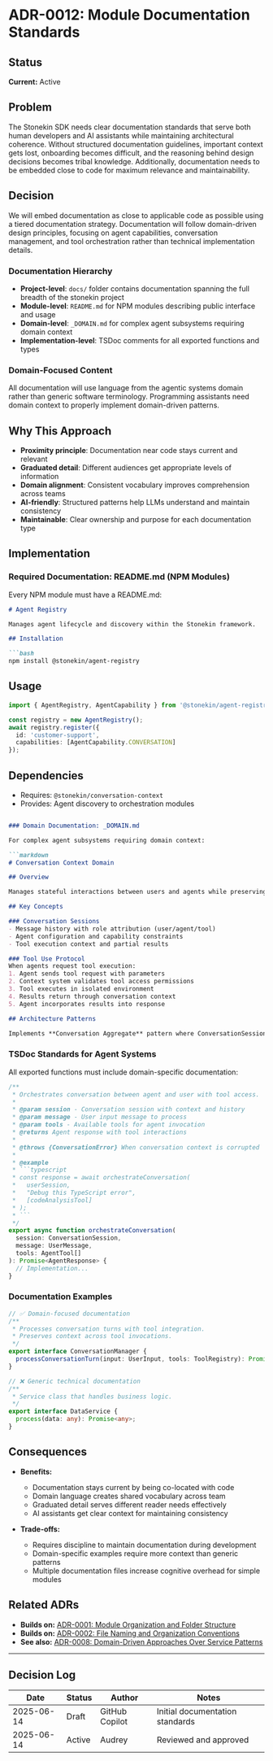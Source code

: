 # ADR-0012: Module Documentation Standards

## Status

**Current:** Active

## Problem

The Stonekin SDK needs clear documentation standards that serve both human developers and AI assistants while maintaining architectural coherence. Without structured documentation guidelines, important context gets lost, onboarding becomes difficult, and the reasoning behind design decisions becomes tribal knowledge. Additionally, documentation needs to be embedded close to code for maximum relevance and maintainability.

## Decision

We will embed documentation as close to applicable code as possible using a tiered documentation strategy. Documentation will follow domain-driven design principles, focusing on agent capabilities, conversation management, and tool orchestration rather than technical implementation details.

### Documentation Hierarchy

- **Project-level**: `docs/` folder contains documentation spanning the full breadth of the stonekin project
- **Module-level**: `README.md` for NPM modules describing public interface and usage
- **Domain-level**: `_DOMAIN.md` for complex agent subsystems requiring domain context
- **Implementation-level**: TSDoc comments for all exported functions and types

### Domain-Focused Content

All documentation will use language from the agentic systems domain rather than generic software terminology. Programming assistants need domain context to properly implement domain-driven patterns.

## Why This Approach

- **Proximity principle**: Documentation near code stays current and relevant
- **Graduated detail**: Different audiences get appropriate levels of information
- **Domain alignment**: Consistent vocabulary improves comprehension across teams
- **AI-friendly**: Structured patterns help LLMs understand and maintain consistency
- **Maintainable**: Clear ownership and purpose for each documentation type

## Implementation

### Required Documentation: README.md (NPM Modules)

Every NPM module must have a README.md:

```markdown
# Agent Registry

Manages agent lifecycle and discovery within the Stonekin framework.

## Installation

```bash
npm install @stonekin/agent-registry
```

## Usage

```typescript
import { AgentRegistry, AgentCapability } from '@stonekin/agent-registry';

const registry = new AgentRegistry();
await registry.register({
  id: 'customer-support',
  capabilities: [AgentCapability.CONVERSATION]
});
```

## Dependencies

- Requires: `@stonekin/conversation-context`
- Provides: Agent discovery to orchestration modules

```markdown

### Domain Documentation: _DOMAIN.md

For complex agent subsystems requiring domain context:

```markdown
# Conversation Context Domain

## Overview

Manages stateful interactions between users and agents while preserving conversation boundaries.

## Key Concepts

### Conversation Sessions
- Message history with role attribution (user/agent/tool)
- Agent configuration and capability constraints  
- Tool execution context and partial results

### Tool Use Protocol
When agents request tool execution:
1. Agent sends tool request with parameters
2. Context system validates tool access permissions
3. Tool executes in isolated environment
4. Results return through conversation context
5. Agent incorporates results into response

## Architecture Patterns

Implements **Conversation Aggregate** pattern where ConversationSession is the aggregate root containing Messages as value objects.
```

### TSDoc Standards for Agent Systems

All exported functions must include domain-specific documentation:

```typescript
/**
 * Orchestrates conversation between agent and user with tool access.
 * 
 * @param session - Conversation session with context and history
 * @param message - User input message to process
 * @param tools - Available tools for agent invocation
 * @returns Agent response with tool interactions
 * 
 * @throws {ConversationError} When conversation context is corrupted
 *
 * @example
 * ```typescript
 * const response = await orchestrateConversation(
 *   userSession,
 *   "Debug this TypeScript error",
 *   [codeAnalysisTool]
 * );
 * ```
 */
export async function orchestrateConversation(
  session: ConversationSession,
  message: UserMessage,
  tools: AgentTool[]
): Promise<AgentResponse> {
  // Implementation...
}
```

### Documentation Examples

```typescript
// ✅ Domain-focused documentation
/**
 * Processes conversation turns with tool integration.
 * Preserves context across tool invocations.
 */
export interface ConversationManager {
  processConversationTurn(input: UserInput, tools: ToolRegistry): Promise<AgentResponse>;
}

// ❌ Generic technical documentation  
/**
 * Service class that handles business logic.
 */
export interface DataService {
  process(data: any): Promise<any>;
}
```

## Consequences

- **Benefits:**
  - Documentation stays current by being co-located with code
  - Domain language creates shared vocabulary across team
  - Graduated detail serves different reader needs effectively
  - AI assistants get clear context for maintaining consistency

- **Trade-offs:**
  - Requires discipline to maintain documentation during development
  - Domain-specific examples require more context than generic patterns
  - Multiple documentation files increase cognitive overhead for simple modules

## Related ADRs

- **Builds on:** [ADR-0001: Module Organization and Folder Structure](0001-module-organization.md)
- **Builds on:** [ADR-0002: File Naming and Organization Conventions](0002-file-organization.md)
- **See also:** [ADR-0008: Domain-Driven Approaches Over Service Patterns](0008-domain-driven-design.md)

---

## Decision Log

| Date | Status | Author | Notes |
|------|--------|--------|-------|
| 2025-06-14 | Draft | GitHub Copilot | Initial documentation standards |
| 2025-06-14 | Active | Audrey | Reviewed and approved |
